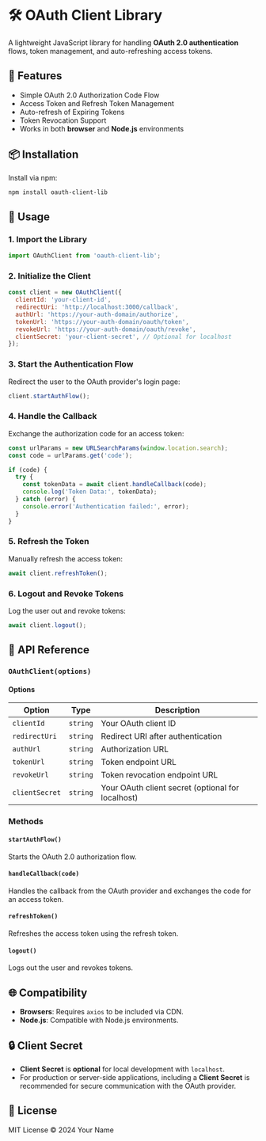 # 🛠️ **OAuth Client Library**

A lightweight JavaScript library for handling **OAuth 2.0 authentication** flows, token management, and auto-refreshing access tokens.

## 🚀 **Features**

- Simple OAuth 2.0 Authorization Code Flow
- Access Token and Refresh Token Management
- Auto-refresh of Expiring Tokens
- Token Revocation Support
- Works in both **browser** and **Node.js** environments

## 📦 **Installation**

Install via npm:

```bash
npm install oauth-client-lib
```

## 📖 **Usage**

### 1. **Import the Library**

```javascript
import OAuthClient from 'oauth-client-lib';
```

### 2. **Initialize the Client**

```javascript
const client = new OAuthClient({
  clientId: 'your-client-id',
  redirectUri: 'http://localhost:3000/callback',
  authUrl: 'https://your-auth-domain/authorize',
  tokenUrl: 'https://your-auth-domain/oauth/token',
  revokeUrl: 'https://your-auth-domain/oauth/revoke',
  clientSecret: 'your-client-secret', // Optional for localhost
});
```

### 3. **Start the Authentication Flow**

Redirect the user to the OAuth provider's login page:

```javascript
client.startAuthFlow();
```

### 4. **Handle the Callback**

Exchange the authorization code for an access token:

```javascript
const urlParams = new URLSearchParams(window.location.search);
const code = urlParams.get('code');

if (code) {
  try {
    const tokenData = await client.handleCallback(code);
    console.log('Token Data:', tokenData);
  } catch (error) {
    console.error('Authentication failed:', error);
  }
}
```

### 5. **Refresh the Token**

Manually refresh the access token:

```javascript
await client.refreshToken();
```

### 6. **Logout and Revoke Tokens**

Log the user out and revoke tokens:

```javascript
await client.logout();
```

## 📝 **API Reference**

### `OAuthClient(options)`

#### **Options**

| Option         | Type     | Description                                       |
|----------------|----------|---------------------------------------------------|
| `clientId`     | `string` | Your OAuth client ID                              |
| `redirectUri`  | `string` | Redirect URI after authentication                 |
| `authUrl`      | `string` | Authorization URL                                 |
| `tokenUrl`     | `string` | Token endpoint URL                                |
| `revokeUrl`    | `string` | Token revocation endpoint URL                     |
| `clientSecret` | `string` | Your OAuth client secret (optional for localhost) |

### **Methods**

#### `startAuthFlow()`

Starts the OAuth 2.0 authorization flow.

#### `handleCallback(code)`

Handles the callback from the OAuth provider and exchanges the code for an access token.

#### `refreshToken()`

Refreshes the access token using the refresh token.

#### `logout()`

Logs out the user and revokes tokens.

## 🌐 **Compatibility**

- **Browsers**: Requires `axios` to be included via CDN.
- **Node.js**: Compatible with Node.js environments.

## 🔒 **Client Secret**

- **Client Secret** is **optional** for local development with `localhost`.
- For production or server-side applications, including a **Client Secret** is recommended for secure communication with the OAuth provider.

## 📄 **License**

MIT License © 2024 Your Name
